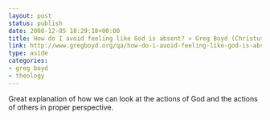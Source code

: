 ```yaml
---
layout: post
status: publish
date: 2008-12-05 18:29:18+00:00
title: How do I avoid feeling like God is absent? » Greg Boyd (Christus Victor Ministries)
link: http://www.gregboyd.org/qa/how-do-i-avoid-feeling-like-god-is-absent/
type: aside
categories:
- greg boyd
- theology
---
```


Great explanation of how we can look at the actions of God and the actions of others in proper perspective.
